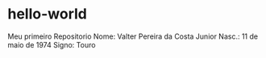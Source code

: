 # hello-world
Meu primeiro Repositorio
Nome: Valter Pereira da Costa Junior
Nasc.: 11 de maio de 1974
Signo: Touro

